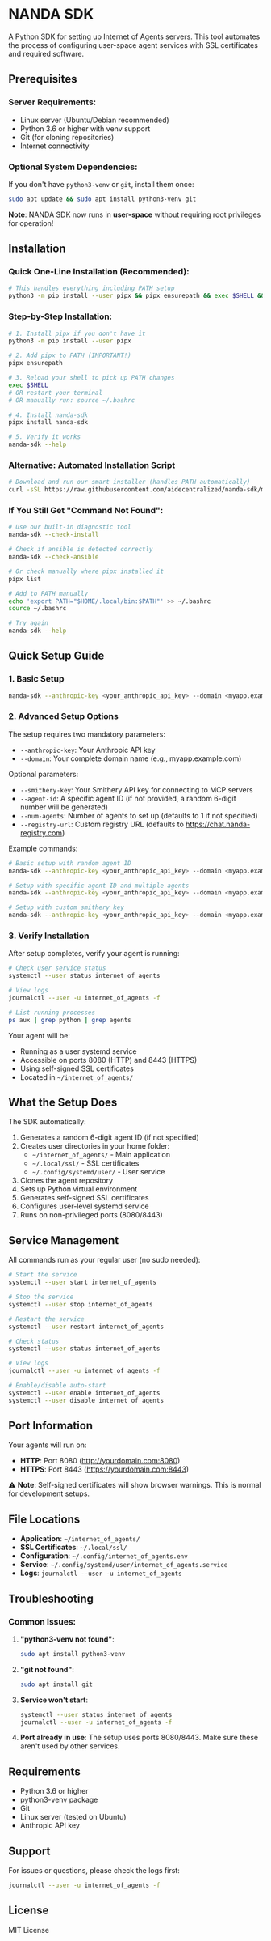 # NANDA SDK

A Python SDK for setting up Internet of Agents servers. This tool automates the process of configuring user-space agent services with SSL certificates and required software.

## Prerequisites

### Server Requirements:
- Linux server (Ubuntu/Debian recommended)  
- Python 3.6 or higher with venv support
- Git (for cloning repositories)
- Internet connectivity

### Optional System Dependencies:
If you don't have `python3-venv` or `git`, install them once:
```bash
sudo apt update && sudo apt install python3-venv git
```

**Note**: NANDA SDK now runs in **user-space** without requiring root privileges for operation!

## Installation

### Quick One-Line Installation (Recommended):
```bash
# This handles everything including PATH setup
python3 -m pip install --user pipx && pipx ensurepath && exec $SHELL && pipx install nanda-sdk
```

### Step-by-Step Installation:
```bash
# 1. Install pipx if you don't have it
python3 -m pip install --user pipx

# 2. Add pipx to PATH (IMPORTANT!)
pipx ensurepath

# 3. Reload your shell to pick up PATH changes
exec $SHELL
# OR restart your terminal
# OR manually run: source ~/.bashrc

# 4. Install nanda-sdk
pipx install nanda-sdk

# 5. Verify it works
nanda-sdk --help
```

### Alternative: Automated Installation Script
```bash
# Download and run our smart installer (handles PATH automatically)
curl -sSL https://raw.githubusercontent.com/aidecentralized/nanda-sdk/main/install.sh | bash
```

### If You Still Get "Command Not Found":
```bash
# Use our built-in diagnostic tool
nanda-sdk --check-install

# Check if ansible is detected correctly
nanda-sdk --check-ansible

# Or check manually where pipx installed it
pipx list

# Add to PATH manually
echo 'export PATH="$HOME/.local/bin:$PATH"' >> ~/.bashrc
source ~/.bashrc

# Try again
nanda-sdk --help
```

## Quick Setup Guide

### 1. Basic Setup
```bash
nanda-sdk --anthropic-key <your_anthropic_api_key> --domain <myapp.example.com> 
```

### 2. Advanced Setup Options
The setup requires two mandatory parameters:
- `--anthropic-key`: Your Anthropic API key
- `--domain`: Your complete domain name (e.g., myapp.example.com)

Optional parameters:
- `--smithery-key`: Your Smithery API key for connecting to MCP servers
- `--agent-id`: A specific agent ID (if not provided, a random 6-digit number will be generated)
- `--num-agents`: Number of agents to set up (defaults to 1 if not specified)
- `--registry-url`: Custom registry URL (defaults to https://chat.nanda-registry.com)

Example commands:
```bash
# Basic setup with random agent ID
nanda-sdk --anthropic-key <your_anthropic_api_key> --domain <myapp.example.com> 

# Setup with specific agent ID and multiple agents
nanda-sdk --anthropic-key <your_anthropic_api_key> --domain <myapp.example.com> --agent-id 123456 --num-agents 3

# Setup with custom smithery key
nanda-sdk --anthropic-key <your_anthropic_api_key> --domain <myapp.example.com> --smithery-key <your_smithery_api_key>
```

### 3. Verify Installation
After setup completes, verify your agent is running:

```bash
# Check user service status
systemctl --user status internet_of_agents

# View logs
journalctl --user -u internet_of_agents -f

# List running processes 
ps aux | grep python | grep agents
```

Your agent will be:
- Running as a user systemd service
- Accessible on ports 8080 (HTTP) and 8443 (HTTPS) 
- Using self-signed SSL certificates
- Located in `~/internet_of_agents/`

## What the Setup Does

The SDK automatically:
1. Generates a random 6-digit agent ID (if not specified)
2. Creates user directories in your home folder:
   - `~/internet_of_agents/` - Main application
   - `~/.local/ssl/` - SSL certificates  
   - `~/.config/systemd/user/` - User service
3. Clones the agent repository
4. Sets up Python virtual environment
5. Generates self-signed SSL certificates
6. Configures user-level systemd service
7. Runs on non-privileged ports (8080/8443)

## Service Management

All commands run as your regular user (no sudo needed):

```bash
# Start the service
systemctl --user start internet_of_agents

# Stop the service  
systemctl --user stop internet_of_agents

# Restart the service
systemctl --user restart internet_of_agents

# Check status
systemctl --user status internet_of_agents

# View logs
journalctl --user -u internet_of_agents -f

# Enable/disable auto-start
systemctl --user enable internet_of_agents
systemctl --user disable internet_of_agents
```

## Port Information

Your agents will run on:
- **HTTP**: Port 8080 (http://yourdomain.com:8080)
- **HTTPS**: Port 8443 (https://yourdomain.com:8443) 

⚠️ **Note**: Self-signed certificates will show browser warnings. This is normal for development setups.

## File Locations

- **Application**: `~/internet_of_agents/`
- **SSL Certificates**: `~/.local/ssl/`
- **Configuration**: `~/.config/internet_of_agents.env`
- **Service**: `~/.config/systemd/user/internet_of_agents.service`
- **Logs**: `journalctl --user -u internet_of_agents`

## Troubleshooting

### Common Issues:

1. **"python3-venv not found"**:
   ```bash
   sudo apt install python3-venv
   ```

2. **"git not found"**:
   ```bash
   sudo apt install git
   ```

3. **Service won't start**:
   ```bash
   systemctl --user status internet_of_agents
   journalctl --user -u internet_of_agents -f
   ```

4. **Port already in use**:
   The setup uses ports 8080/8443. Make sure these aren't used by other services.

## Requirements

- Python 3.6 or higher
- python3-venv package
- Git
- Linux server (tested on Ubuntu)
- Anthropic API key

## Support

For issues or questions, please check the logs first:
```bash
journalctl --user -u internet_of_agents -f
```

## License

MIT License 
